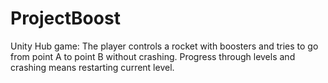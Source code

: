 # ProjectBoost
Unity Hub game: The player controls a rocket with boosters and tries to go from point A to point B without crashing. Progress through levels and crashing means restarting current level. 
